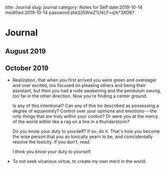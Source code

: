 title: Journal
slug: journal
category: Notes for Self
date:2019-10-14
modified:2019-10-14
password:zkkS]GWwZ%N(;F>q)k*3XO6?

# Journal

## August 2019

## October 2019

* Realization, that when you first arrived you were green and overeager and over excited, too focused on pleasing others and being their assistant, but then you had a rude awakening and the pendulum swung, too far in the other direction. Now you're finding a center ground.

  Is any of this intentional? Can any of this be described as possessing a degree of equanimity? Control over your opinions and emotions---the only things that are truly within your control? Or were you at the mercy of the world within like a rag on a line in a thunderstorm?

  Do you know your duty to yourself? If so, do it. That's how you become the wise person that you so toxically yearn to be, and coincidentally resolve the toxicity. If you don't, read.

  I think you know your duty to yourself.

* To not seek vicarious virtue, to create my own merit in the world.
